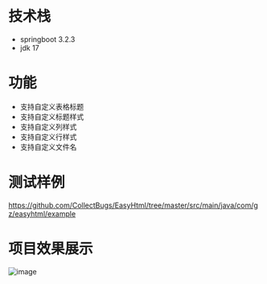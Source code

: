 # 技术栈
* springboot 3.2.3
* jdk 17
# 功能
* 支持自定义表格标题
* 支持自定义标题样式
* 支持自定义列样式
* 支持自定义行样式
* 支持自定义文件名
# 测试样例
https://github.com/CollectBugs/EasyHtml/tree/master/src/main/java/com/gz/easyhtml/example
# 项目效果展示
![image](https://github.com/CollectBugs/EasyHtml/assets/32507511/69c451f5-393a-432a-ac18-ba4612fda1a8)


